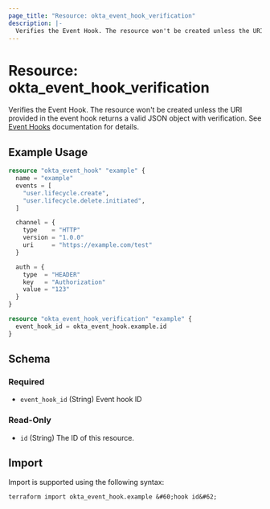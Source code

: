 ```yaml
---
page_title: "Resource: okta_event_hook_verification"
description: |-
  Verifies the Event Hook. The resource won't be created unless the URI provided in the event hook returns a valid JSON object with verification. See Event Hooks https://developer.okta.com/docs/concepts/event-hooks/#one-time-verification-request documentation for details.
---
```


# Resource: okta_event_hook_verification

Verifies the Event Hook. The resource won't be created unless the URI provided in the event hook returns a valid JSON object with verification. See [Event Hooks](https://developer.okta.com/docs/concepts/event-hooks/#one-time-verification-request) documentation for details.

## Example Usage

```terraform
resource "okta_event_hook" "example" {
  name = "example"
  events = [
    "user.lifecycle.create",
    "user.lifecycle.delete.initiated",
  ]

  channel = {
    type    = "HTTP"
    version = "1.0.0"
    uri     = "https://example.com/test"
  }

  auth = {
    type  = "HEADER"
    key   = "Authorization"
    value = "123"
  }
}

resource "okta_event_hook_verification" "example" {
  event_hook_id = okta_event_hook.example.id
}
```

<!-- schema generated by tfplugindocs -->
## Schema

### Required

- `event_hook_id` (String) Event hook ID

### Read-Only

- `id` (String) The ID of this resource.

## Import

Import is supported using the following syntax:

```shell
terraform import okta_event_hook.example &#60;hook id&#62;
```
